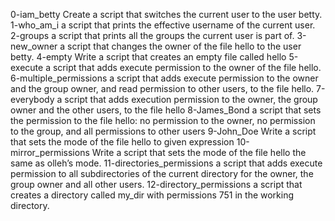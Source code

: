 0-iam_betty Create a script that switches the current user to the user betty.
1-who_am_i  a script that prints the effective username of the current user.
2-groups a script that prints all the groups the current user is part of.
3-new_owner a script that changes the owner of the file hello to the user betty.
4-empty Write a script that creates an empty file called hello
5-execute  a script that adds execute permission to the owner of the file hello.
6-multiple_permissions a script that adds execute permission to the owner and the group owner, and read permission to other users, to the file hello.
7-everybody  a script that adds execution permission to the owner, the group owner and the other users, to the file hello
8-James_Bond a script that sets the permission to the file hello: no permission to the owner, no permission to the group, and all permissions to other users
9-John_Doe Write a script that sets the mode of the file hello to given expression
10-mirror_permissions Write a script that sets the mode of the file hello the same as olleh’s mode.
11-directories_permissions  a script that adds execute permission to all subdirectories of the current directory for the owner, the group owner and all other users.
12-directory_permissions a script that creates a directory called my_dir with permissions 751 in the working directory.
